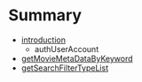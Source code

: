 # Summary

* [introduction](README.md)
   * authUserAccount
* [getMovieMetaDataByKeyword](chapter1.md)
* [getSearchFilterTypeList](Search/getSearchFilterTypeList.md)

